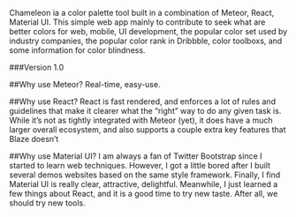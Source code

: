 Chameleon ia a color palette tool built in a combination of Meteor, React, Material UI. This simple web app mainly to contribute to seek what are better colors for web, mobile, UI development, the popular color set used by industry companies, the popular color rank in Dribbble, color toolboxs, and some information for color blindness.

###Version 1.0

##Why use Meteor?
Real-time, easy-use.

##Why use React?
React is fast rendered, and enforces a lot of rules and guidelines that make it clearer what the “right” way to do any given task is. While it’s not as tightly integrated with Meteor (yet), it does have a much larger overall ecosystem, and also supports a couple extra key features that Blaze doesn’t


##Why use Material UI?
I am always a fan of Twitter Bootstrap since I started to learn web techniques. However, I got a little bored after I built several demos websites based on the same style framework. Finally, I find Material UI is really clear, attractive, delightful. Meanwhile, I just learned a few things about React, and it is a good time to try new taste. After all, we should try new tools.
